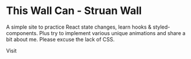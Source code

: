 # This Wall Can  - Struan Wall

A simple site to practice React state changes, learn hooks & styled-components. Plus try to implement various unique animations and share a bit about me. Please excuse the lack of CSS.

Visit 




